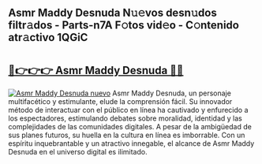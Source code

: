 ## Asmr Maddy Desnuda N𝚞𝚎vos desn𝚞dos filtr𝚊dos - Parts-n7A F𝚘tos vid𝚎o - C𝚘ntenido atr𝚊ctivo 1QGiC

# <h2><a href="http://mb3gib0.tromn.icu/?c=Asmr+Maddy+Desnuda">🔗👉👉👉 Asmr Maddy Desnuda 🔗🔗</a></h2>

[![Asmr Maddy Desnuda nuevo](https://i.imgur.com/pEAQMta.gif)](http://mb3gib0.tromn.icu/?c=Asmr+Maddy+Desnuda)
Asmr Maddy Desnuda, un personaje multifacético y estimulante, elude la comprensión fácil. Su innovador método de interactuar con el público en línea ha cautivado y enfurecido a los espectadores, estimulando debates sobre moralidad, identidad y las complejidades de las comunidades digitales. A pesar de la ambigüedad de sus planes futuros, su huella en la cultura en línea es imborrable. Con un espíritu inquebrantable y un atractivo innegable, el alcance de Asmr Maddy Desnuda en el universo digital es ilimitado.
